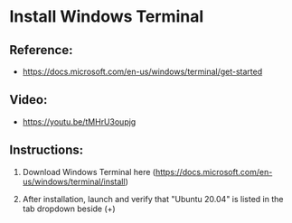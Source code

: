 # Install Windows Terminal

## Reference:

- https://docs.microsoft.com/en-us/windows/terminal/get-started

## Video:

- https://youtu.be/tMHrU3oupjg

## Instructions:

1. Download Windows Terminal here (https://docs.microsoft.com/en-us/windows/terminal/install)

2. After installation, launch and verify that "Ubuntu 20.04" is listed in the tab dropdown beside (+)
